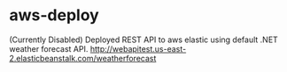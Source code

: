 # aws-deploy


(Currently Disabled)
Deployed REST API to aws elastic using default .NET weather forecast API. http://webapitest.us-east-2.elasticbeanstalk.com/weatherforecast
